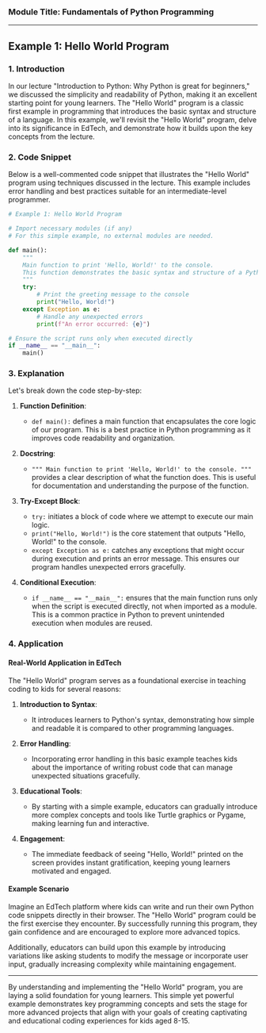 ### Module Title: Fundamentals of Python Programming

---

## Example 1: Hello World Program

### 1. Introduction

In our lecture "Introduction to Python: Why Python is great for beginners," we discussed the simplicity and readability of Python, making it an excellent starting point for young learners. The "Hello World" program is a classic first example in programming that introduces the basic syntax and structure of a language. In this example, we'll revisit the "Hello World" program, delve into its significance in EdTech, and demonstrate how it builds upon the key concepts from the lecture.

### 2. Code Snippet

Below is a well-commented code snippet that illustrates the "Hello World" program using techniques discussed in the lecture. This example includes error handling and best practices suitable for an intermediate-level programmer.

```python
# Example 1: Hello World Program

# Import necessary modules (if any)
# For this simple example, no external modules are needed.

def main():
    """
    Main function to print 'Hello, World!' to the console.
    This function demonstrates the basic syntax and structure of a Python program.
    """
    try:
        # Print the greeting message to the console
        print("Hello, World!")
    except Exception as e:
        # Handle any unexpected errors
        print(f"An error occurred: {e}")

# Ensure the script runs only when executed directly
if __name__ == "__main__":
    main()
```

### 3. Explanation

Let's break down the code step-by-step:

1. **Function Definition**:
   - `def main():` defines a main function that encapsulates the core logic of our program. This is a best practice in Python programming as it improves code readability and organization.

2. **Docstring**:
   - `""" Main function to print 'Hello, World!' to the console. """` provides a clear description of what the function does. This is useful for documentation and understanding the purpose of the function.

3. **Try-Except Block**:
   - `try:` initiates a block of code where we attempt to execute our main logic.
   - `print("Hello, World!")` is the core statement that outputs "Hello, World!" to the console.
   - `except Exception as e:` catches any exceptions that might occur during execution and prints an error message. This ensures our program handles unexpected errors gracefully.

4. **Conditional Execution**:
   - `if __name__ == "__main__":` ensures that the main function runs only when the script is executed directly, not when imported as a module. This is a common practice in Python to prevent unintended execution when modules are reused.

### 4. Application

#### Real-World Application in EdTech

The "Hello World" program serves as a foundational exercise in teaching coding to kids for several reasons:

1. **Introduction to Syntax**:
   - It introduces learners to Python's syntax, demonstrating how simple and readable it is compared to other programming languages.

2. **Error Handling**:
   - Incorporating error handling in this basic example teaches kids about the importance of writing robust code that can manage unexpected situations gracefully.

3. **Educational Tools**:
   - By starting with a simple example, educators can gradually introduce more complex concepts and tools like Turtle graphics or Pygame, making learning fun and interactive.

4. **Engagement**:
   - The immediate feedback of seeing "Hello, World!" printed on the screen provides instant gratification, keeping young learners motivated and engaged.

#### Example Scenario

Imagine an EdTech platform where kids can write and run their own Python code snippets directly in their browser. The "Hello World" program could be the first exercise they encounter. By successfully running this program, they gain confidence and are encouraged to explore more advanced topics.

Additionally, educators can build upon this example by introducing variations like asking students to modify the message or incorporate user input, gradually increasing complexity while maintaining engagement.

---

By understanding and implementing the "Hello World" program, you are laying a solid foundation for young learners. This simple yet powerful example demonstrates key programming concepts and sets the stage for more advanced projects that align with your goals of creating captivating and educational coding experiences for kids aged 8-15.
